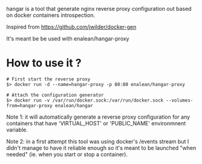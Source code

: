 hangar is a tool that generate nginx reverse proxy configuration out based
on docker containers introspection.

Inspired from https://github.com/jwilder/docker-gen 

It's meant be be used with enalean/hangar-proxy

How to use it ?
===============

    # First start the reverse proxy
    $> docker run -d --name=hangar-proxy -p 80:80 enalean/hangar-proxy

    # Attach the configuration generator
    $> docker run -v /var/run/docker.sock:/var/run/docker.sock --volumes-from=hangar-proxy enalean/hangar

Note 1: it will automatically generate a reverse proxy configuration for any containers that have 'VIRTUAL_HOST'
or 'PUBLIC_NAME' environmnent variable.

Note 2: in a first attempt this tool was using docker's /events stream but I didn't manage to have it
reliable enough so it's meant to be launched "when needed" (ie. when you start or stop a container).

